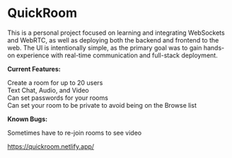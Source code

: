 # QuickRoom

This is a personal project focused on learning and integrating WebSockets and WebRTC, as well as deploying both the backend and frontend to the web. The UI is intentionally simple, as the primary goal was to gain hands-on experience with real-time communication and full-stack deployment.


**Current Features:**  

Create a room for up to 20 users  
Text Chat, Audio, and Video  
Can set passwords for your rooms  
Can set your room to be private to avoid being on the Browse list

**Known Bugs:** 

Sometimes have to re-join rooms to see video

https://quickroom.netlify.app/

